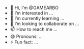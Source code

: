 - 👋 Hi, I’m @GAMEARBO
- 👀 I’m interested in ...
- 🌱 I’m currently learning ...
- 💞️ I’m looking to collaborate on ...
- 📫 How to reach me ...
- 😄 Pronouns: ...
- ⚡ Fun fact: ...

<!---
GAMEARBO/GAMEARBO is a ✨ special ✨ repository because its `README.md` (this file) appears on your GitHub profile.
You can click the Preview link to take a look at your changes.
---hvujubbv>ihbrjofnvisncodjdybodnwhvobkdnf.jdufjsuvksfjifnsgckofndvtcndbsfucivndbscofnduckfndjxjuvjsnvjcusnfvrzobtvsivtvthdoivycrjivucrjivivrnhvivh gdvghctcbhvgv















